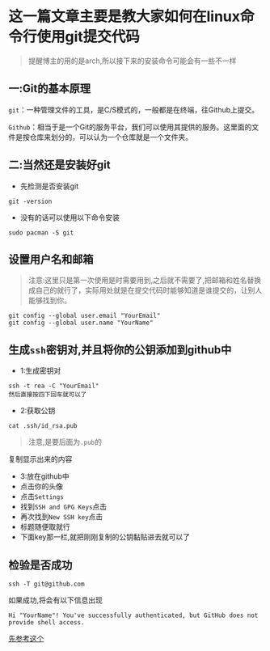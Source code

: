 # 这一篇文章主要是教大家如何在linux命令行使用git提交代码
> 提醒博主的用的是arch,所以接下来的安装命令可能会有一些不一样

## 一:Git的基本原理

`git`：一种管理文件的工具，是C/S模式的，一般都是在终端，往Github上提交。

`Github`：相当于是一个Git的服务平台，我们可以使用其提供的服务。这里面的文件是按仓库来划分的，可以认为一个仓库就是一个文件夹。
## 二:当然还是安装好git
- 先检测是否安装git
```shell
git -version
```
- 没有的话可以使用以下命令安装
```shell
sudo pacman -S git
```

## 设置用户名和邮箱
> 注意:这里只是第一次使用是时需要用到,之后就不需要了,把邮箱和姓名替换成自己的就行了，实际用处就是在提交代码时能够知道是谁提交的，让别人能够找到你。

```shell
git config --global user.email "YourEmail"
git config --global user.name "YourName"
```

## 生成`ssh`密钥对,并且将你的公钥添加到github中
- 1:生成密钥对
```shell
ssh -t rea -C "YourEmail"
然后直接按四下回车就可以了
```

- 2:获取公钥
```shell
cat .ssh/id_rsa.pub
```
> 注意,是要后面为`.pub`的

复制显示出来的内容

- 3:放在github中
 - 点击你的头像
 - 点击`Settings`
 - 找到`SSH and GPG Keys`点击
 - 再次找到`New SSH key`点击
 - 标题随便取就行
 - 下面key那一栏,就把刚刚复制的公钥黏贴进去就可以了

## 检验是否成功
 ```shell
ssh -T git@github.com
 ```
如果成功,将会有以下信息出现
```shell
Hi "YourName"! You've successfully authenticated, but GitHub does not provide shell access.
```

[先参考这个](https://www.cnblogs.com/eaglezb/p/6602123.html)
